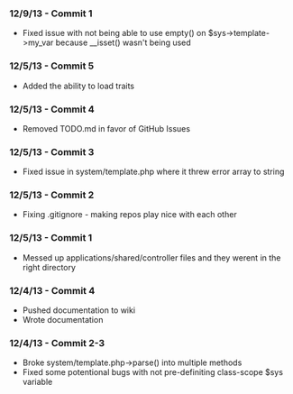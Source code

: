 ### 12/9/13 - Commit 1 ###
* Fixed issue with not being able to use empty() on $sys->template->my_var because __isset() wasn't being used

### 12/5/13 - Commit 5 ###
* Added the ability to load traits

### 12/5/13 - Commit 4 ###
* Removed TODO.md in favor of GitHub Issues

### 12/5/13 - Commit 3 ###
* Fixed issue in system/template.php where it threw error array to string

### 12/5/13 - Commit 2 ###
* Fixing .gitignore - making repos play nice with each other

### 12/5/13 - Commit 1 ###
* Messed up applications/shared/controller files and they werent in the right directory

### 12/4/13 - Commit 4 ###
* Pushed documentation to wiki
* Wrote documentation

### 12/4/13 - Commit 2-3 ###
* Broke system/template.php->parse() into multiple methods
* Fixed some potentional bugs with not pre-definiting class-scope $sys variable